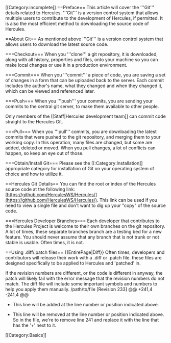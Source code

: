 [[Category:incomplete]]
==Preface==
This article will cover the '''Git''' details related to Hercules. '''Git''' is a version control system that allows multiple users to contribute to the development of Hercules, if permitted. It is also the most efficient method to downloading the source code of Hercules.

==About Git==
As mentioned above '''Git''' is a version control system that allows users to download the latest source code.

===Checkout===
When you '''clone''' a git repository, it is downloaded, along with all history, properties and files, onto your machine so you can make local changes or use it in a production environment. 

===Commit===
When you '''commit''' a piece of code, you are saving a set of changes in a form that can be uploaded back to the server. Each commit includes the author's name, what they changed and when they changed it, which can be viewed and referenced later. 

===Push===
When you '''push''' your commits, you are sending your commits to the central git server, to make them available to other people.

Only members of the [[Staff|Hercules development team]] can commit code straight to the Hercules Git.

===Pull===
When you '''pull''' commits, you are downloading the latest commits that were pushed to the git repository, and merging them to your working copy. In this operation, many files are changed, but some are added, deleted or moved. When you pull changes, a lot of conflicts can happen, so keep an eye out of those.

===Obtain/Install Git===
Please see the [[:Category:Installation]] appropriate category for installation of Git on your operating system of choice and how to utilize it.

==Hercules Git Details==
You can find the root or index of the Hercules source code at the following link: [https://github.com/HerculesWS/Hercules/](https://github.com/HerculesWS/Hercules/). This link can be used if you need to view a single file and don't want to dig up your "copy" of the source code.

===Hercules Developer Branches===
Each developer that contributes to the Hercules Project is welcome to their own branches on the git repository. A lot of times, these separate branches branch are a testing bed for a new feature. You should never assume that any branch that is not trunk or not stable is usable. Often times, it is not.

==Using .diff/.patch files==
{{EntirePage|Diff}}
Often times, developers and contributors will release their work with a .diff or .patch file. these files are designed specifically to be applied to Hercules and 'patched' in. 

If the revision numbers are different, or the code is different in anyway, the patch will likely fail with the error message that the revision numbers do not match. The diff file will include some important symbols and numbers to help you apply them manually.
 /path/to/file [Revision 233]
 @@ +241,4 -241,4 @@
 + This line will be added at the line number or position indicated above.
 - This line will be removed at the line number or position indicated above.
So in the file, we're to remove line 241 and replace it with the line that has the '+' next to it.

[[Category:Basics]]
